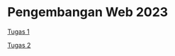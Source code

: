 # Pengembangan Web 2023

[Tugas 1](https://deo23-mission1-tugas1.netlify.app/ "Tugas 1")

[Tugas 2](https://deo23-mission1-tugas2.netlify.app/ "Tugas 2")
